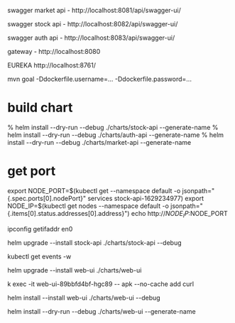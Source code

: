 swagger market api - http://localhost:8081/api/swagger-ui/

swagger stock api - http://localhost:8082/api/swagger-ui/

swagger auth api - http://localhost:8083/api/swagger-ui/

gateway - http://localhost:8080

EUREKA 
http://localhost:8761/


mvn goal -Ddockerfile.username=... -Ddockerfile.password=...


# build chart 

% helm install --dry-run --debug ./charts/stock-api --generate-name
% helm install --dry-run --debug ./charts/auth-api --generate-name
% helm install --dry-run --debug ./charts/market-api --generate-name

# get port 

export NODE_PORT=$(kubectl get --namespace default -o jsonpath="{.spec.ports[0].nodePort}" services stock-api-1629234977)
export NODE_IP=$(kubectl get nodes --namespace default -o jsonpath="{.items[0].status.addresses[0].address}")
echo http://$NODE_IP:$NODE_PORT

ipconfig getifaddr en0 

helm upgrade --install stock-api ./charts/stock-api --debug  

kubectl get events -w

helm upgrade --install web-ui ./charts/web-ui

k exec -it web-ui-89bbfd4bf-hgc89 -- apk --no-cache add curl 
 
 helm install --install web-ui ./charts/web-ui --debug  
 
 helm install --dry-run --debug ./charts/web-ui --generate-name